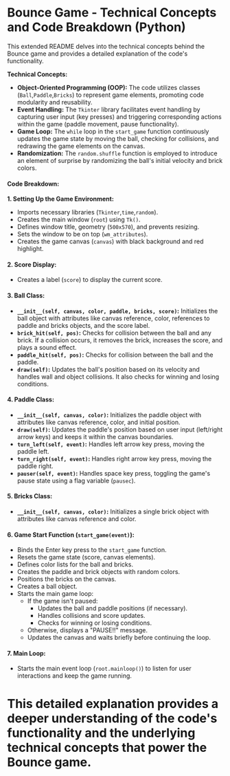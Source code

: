 # Bounce Game - Technical Concepts and Code Breakdown (Python)

This extended README delves into the technical concepts behind the Bounce game and provides a detailed explanation of the code's functionality.

**Technical Concepts:**

* **Object-Oriented Programming (OOP):** The code utilizes classes (`Ball`,`Paddle`,`Bricks`) to represent game elements, promoting code modularity and reusability.
* **Event Handling:** The `Tkinter` library facilitates event handling by capturing user input (key presses) and triggering corresponding actions within the game (paddle movement, pause functionality).
* **Game Loop:** The `while` loop in the `start_game` function continuously updates the game state by moving the ball, checking for collisions, and redrawing the game elements on the canvas.
* **Randomization:** The `random.shuffle` function is employed to introduce an element of surprise by randomizing the ball's initial velocity and brick colors.

#### **Code Breakdown:**

**1. Setting Up the Game Environment:**

* Imports necessary libraries (`Tkinter`,`time`,`random`).
* Creates the main window (`root`) using `Tk()`.
* Defines window title, geometry (`500x570`), and prevents resizing.
* Sets the window to be on top (`wm_attributes`).
* Creates the game canvas (`canvas`) with black background and red highlight.

#### **2. Score Display:**

* Creates a label (`score`) to display the current score.

#### **3. Ball Class:**

* **`__init__(self, canvas, color, paddle, bricks, score)`:** Initializes the ball object with attributes like canvas reference, color, references to paddle and bricks objects, and the score label.
* **`brick_hit(self, pos)`:** Checks for collision between the ball and any brick. If a collision occurs, it removes the brick, increases the score, and plays a sound effect.
* **`paddle_hit(self, pos)`:** Checks for collision between the ball and the paddle.
* **`draw(self)`:** Updates the ball's position based on its velocity and handles wall and object collisions. It also checks for winning and losing conditions.

#### **4. Paddle Class:**

* **`__init__(self, canvas, color)`:** Initializes the paddle object with attributes like canvas reference, color, and initial position.
* **`draw(self)`:** Updates the paddle's position based on user input (left/right arrow keys) and keeps it within the canvas boundaries.
* **`turn_left(self, event)`:** Handles left arrow key press, moving the paddle left.
* **`turn_right(self, event)`:** Handles right arrow key press, moving the paddle right.
* **`pauser(self, event)`:** Handles space key press, toggling the game's pause state using a flag variable (`pausec`).

#### **5. Bricks Class:**

* **`__init__(self, canvas, color)`:** Initializes a single brick object with attributes like canvas reference and color.

#### **6. Game Start Function (`start_game(event)`):**

* Binds the Enter key press to the `start_game` function.
* Resets the game state (score, canvas elements).
* Defines color lists for the ball and bricks.
* Creates the paddle and brick objects with random colors.
* Positions the bricks on the canvas.
* Creates a ball object.
* Starts the main game loop:
  * If the game isn't paused:
    * Updates the ball and paddle positions (if necessary).
    * Handles collisions and score updates.
    * Checks for winning or losing conditions.
  * Otherwise, displays a "PAUSE!!" message.
  * Updates the canvas and waits briefly before continuing the loop.

#### **7. Main Loop:**

* Starts the main event loop (`root.mainloop()`) to listen for user interactions and keep the game running.

# This detailed explanation provides a deeper understanding of the code's functionality and the underlying technical concepts that power the Bounce game.
